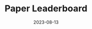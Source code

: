 ---
title: "Paper Leaderboard"
description: "We help you find the latest and most promising research papers through a community-driven leaderboard"
date: 2023-08-13
url: "https://www.paperleaderboard.com/"
img: "assets/img/paperleaderboard.png"
---